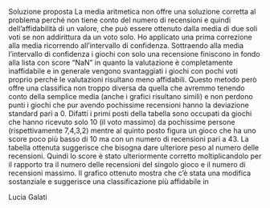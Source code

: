 Soluzione proposta
La media aritmetica non offre una soluzione corretta al problema perché non tiene conto del numero di recensioni e quindi dell’affidabilità di un valore, che può essere ottenuto dalla media di due soli voti se non addirittura da un voto solo.
Ho applicato una prima correzione alla media ricorrendo all’intervallo di confidenza. Sottraendo alla media l’intervallo di confidenza i giochi con solo una recensione finiscono in fondo alla lista con score “NaN” in quanto la valutazione è completamente inaffidabile e in generale vengono svantaggiati i giochi con pochi voti proprio perché le valutazioni risultano meno affidabili.
Questo metodo però offre una classifica non troppo diversa da quella che avremmo tenendo conto della semplice media (anche i grafici risultano simili) e non perdono punti i giochi che pur avendo pochissime recensioni hanno la deviazione standard pari a 0. Difatti i primi posti della tabella sono occupati da giochi che hanno ricevuto solo 10 (il voto massimo) da pochissime persone (rispettivamente 7,4,3,2) mentre al quinto posto figura un gioco che ha uno score poco più basso di 10 ma con un numero di recensioni pari a 43.
La tabella ottenuta suggerisce che bisogna dare ulteriore peso al numero delle recensioni. Quindi lo score è stato ulteriormente corretto moltiplicandolo per il rapporto tra il numero delle recensioni del singolo gioco e il numero di recensioni massimo. Il grafico ottenuto mostra che c’è stata una modifica sostanziale e suggerisce una classificazione più affidabile in 

Lucia Galati
